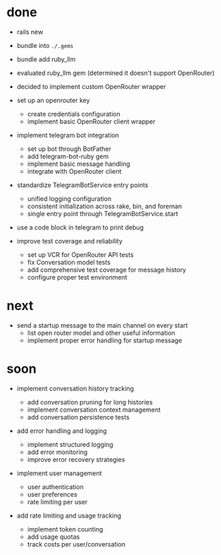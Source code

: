 # done

* rails new
* bundle into `./.gems`
* bundle add ruby_llm
* evaluated ruby_llm gem (determined it doesn't support OpenRouter)
* decided to implement custom OpenRouter wrapper

* set up an openrouter key
  * create credentials configuration
  * implement basic OpenRouter client wrapper

* implement telegram bot integration
  * set up bot through BotFather
  * add telegram-bot-ruby gem
  * implement basic message handling
  * integrate with OpenRouter client

* standardize TelegramBotService entry points
  * unified logging configuration
  * consistent initialization across rake, bin, and foreman
  * single entry point through TelegramBotService.start

* use a code block in telegram to print debug

* improve test coverage and reliability
  * set up VCR for OpenRouter API tests
  * fix Conversation model tests
  * add comprehensive test coverage for message history
  * configure proper test environment

# next

* send a startup message to the main channel on every start
  * list open router model and other useful information
  * implement proper error handling for startup message

# soon

* implement conversation history tracking
  * add conversation pruning for long histories
  * implement conversation context management
  * add conversation persistence tests

* add error handling and logging
  * implement structured logging
  * add error monitoring
  * improve error recovery strategies

* implement user management
  * user authentication
  * user preferences
  * rate limiting per user

* add rate limiting and usage tracking
  * implement token counting
  * add usage quotas
  * track costs per user/conversation